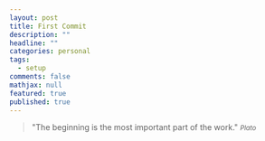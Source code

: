 ```yaml
---
layout: post
title: First Commit
description: ""
headline: ""
categories: personal
tags:
  - setup
comments: false
mathjax: null
featured: true
published: true
---
```


>&quot;The beginning is the most important part of the work.&quot;
><small><cite title="Plato">Plato</cite></small>

